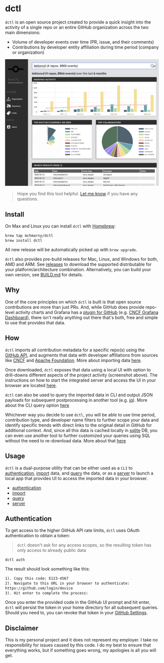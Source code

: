 # dctl

`dctl` is an open source project created to provide a quick insight into the activity of a single repo or an entire GitHub organization across the two main dimensions:
            
* Volume of developer events over time (PR, issue, and their comments)
* Contributions by developer entity affiliation during time period (company or organization)

![](docs/img/screenshot.png)

> Hope you find this tool helpful. [Let me know](https://twitter.com/mchmarny) if you have any questions.

## Install 

On Max and Linux you can install `dctl` with [Homebrew](https://brew.sh/):

```shell
brew tap mchmarny/dctl
brew install dctl
```

All new release will be automatically picked up with `brew upgrade`.

`dctl` also provides pre-build releases for Mac, Linux, and Windows for both, AMD and ARM. See [releases](https://github.com/mchmarny/dctl/releases) to download the supported distributable for your platform/architecture combination. Alternatively, you can build your own version, see [BUILD.md](docs/BUILD.md) for details.

## Why

One of the core principles on which `dctl` is built is that open source contributions are more than just PRs. And, while GitHub does provide repo-level activity charts and Grafana has a [plugin for GitHub](https://grafana.com/grafana/plugins/grafana-github-datasource/) (e.g. [CNCF Grafana Dashboard](https://k8s.devstats.cncf.io/)), there isn't really anything out there that's both, free and simple to use that provides that data.

## How

`dctl` imports all contribution metadata for a specific repo(s) using the [GitHub API](https://docs.github.com/en/rest), and augments that data with developer affiliations from sources like [CNCF](https://github.com/cncf/gitdm) and [Apache Foundation](https://www.apache.org/foundation/members.html). More about importing data [here](docs/IMPORT.md).

Once downloaded, `dctl` exposes that data using a local UI with option to drill-downs different aspects of the project activity (screenshot above). The instructions on how to start the integrated server and access the UI in your browser are located [here](docs/SERVER.md).

`dctl` can also be used to query the imported data in CLI and output JSON payloads for subsequent postprocessing in another tool (e.g. [jq](https://stedolan.github.io/jq/)). More about the CLI query option [here](docs/QUERY.md)

Whichever way you decide to use `dctl`, you will be able to use time period, contribution type, and developer name filters to further scope your data and identify specific trends with direct links to the original detail in GitHub for additional context. And, since all this data is cached locally in [sqlite](https://www.sqlite.org/index.html) DB, you can even use another tool to further customized your queries using SQL without the need to re-download data. More about that [here](docs/QUERY.md)

## Usage 

`dctl` is a dual-purpose utility that can be either used as a `CLI` to [authentication](#authentication), [import](docs/IMPORT.md) data, and [query](docs/QUERY.md) the data, or as a [server](docs/SERVER.md) to launch a local app that provides UI to access the imported data in your browser. 

* [authentication](#authentication)
* [import](docs/IMPORT.md)
* [query](docs/QUERY.md)
* [server](docs/SERVER.md)

## Authentication 

To get access to the higher GitHub API rate limits, `dctl` uses OAuth authentication to obtain a token:

> `dctl` doesn't ask for any access scopes, so the resulting token has only access to already public data

```shell
dctl auth
```

The result should look something like this: 

```shell
1). Copy this code: E123-4567
2). Navigate to this URL in your browser to authenticate: https://github.com/login/device
3). Hit enter to complete the process:
```

Once you enter the provided code in the GitHub UI prompt and hit enter, `dctl` will persist the token in your home directory for all subsequent queries. Should you need to, you can revoke that token in your [GitHub Settings](https://docs.github.com/en/developers/apps/managing-oauth-apps/deleting-an-oauth-app). 

## Disclaimer

This is my personal project and it does not represent my employer. I take no responsibility for issues caused by this code. I do my best to ensure that everything works, but if something goes wrong, my apologies is all you will get.
